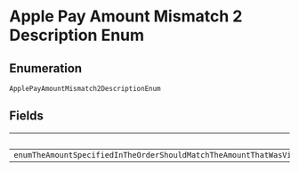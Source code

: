 
# Apple Pay Amount Mismatch 2 Description Enum

## Enumeration

`ApplePayAmountMismatch2DescriptionEnum`

## Fields

| Name |
|  --- |
| `enumTheAmountSpecifiedInTheOrderShouldMatchTheAmountThatWasViewedAndAuthorizedByThePayerbuyerOnApplePayIfTheAmountHasChangedPleaseRedirectTheBuyerToAuthorizeTheOrderAgainViaApplePay` |

